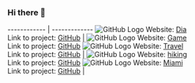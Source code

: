 ### Hi there 👋

------------ | -------------
![GitHub Logo](https://i.ibb.co/fQHKcrD/card0.jpg) Website: [Dia](https://leonidshv.github.io/dia/src/index.html) <br/> Link to project: [GitHub](https://github.com/LeonidShv/dia) | ![GitHub Logo](https://i.ibb.co/t4X7x9g/card1.jpg) Website: [Game](https://leonidshv.github.io/gameBlog/) <br/> Link to project: [GitHub](https://github.com/LeonidShv/gameBlog)
![GitHub Logo](https://i.ibb.co/31cPfZz/card2.jpg) Website: [Travel](https://leonidshv.github.io/travelBlog/) <br/> Link to project: [GitHub](https://github.com/LeonidShv/travelBlog) | ![GitHub Logo](https://i.ibb.co/N67dzkh/card3.jpg) Website: [hiking](https://leonidshv.github.io/hikingClub/index.html) <br/> Link to project: [GitHub](https://github.com/LeonidShv/hikingClub)
![GitHub Logo](https://i.ibb.co/F00XFQt/card4.jpg) Website: [Miami](https://leonidshv.github.io/layout_miami/) <br/> Link to project: [GitHub](https://github.com/LeonidShv/layout_miami/tree/develop) | 
<!--
**LeonidShv/LeonidShv** is a ✨ _special_ ✨ repository because its `README.md` (this file) appears on your GitHub profile.

Here are some ideas to get you started:

- 🔭 I’m currently working on ...
- 🌱 I’m currently learning ...
- 👯 I’m looking to collaborate on ...
- 🤔 I’m looking for help with ...
- 💬 Ask me about ...
- 📫 How to reach me: ...
- 😄 Pronouns: ...
- ⚡ Fun fact: ...
<a href="https://ibb.co/d7D3hkm"><img src="https://i.ibb.co/fQHKcrD/card0.jpg" alt="card0" border="0"></a>
<a href="https://ibb.co/kx1R9tj"><img src="https://i.ibb.co/t4X7x9g/card1.jpg" alt="card1" border="0"></a>
<a href="https://ibb.co/9nWdw5t"><img src="https://i.ibb.co/31cPfZz/card2.jpg" alt="card2" border="0"></a>
<a href="https://ibb.co/6RN75ph"><img src="https://i.ibb.co/N67dzkh/card3.jpg" alt="card3" border="0"></a>
<a href="https://ibb.co/yYYprzJ"><img src="https://i.ibb.co/F00XFQt/card4.jpg" alt="card4" border="0"></a>
-->
